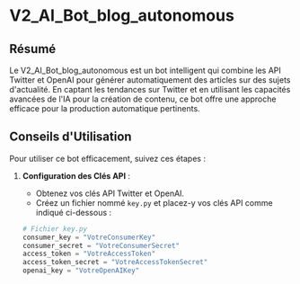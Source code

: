 # V2_AI_Bot_blog_autonomous

## Résumé

Le V2_AI_Bot_blog_autonomous est un bot intelligent qui combine les API Twitter et OpenAI pour générer automatiquement des articles sur des sujets d'actualité. En captant les tendances sur Twitter et en utilisant les capacités avancées de l'IA pour la création de contenu, ce bot offre une approche efficace pour la production automatique pertinents.

## Conseils d'Utilisation

Pour utiliser ce bot efficacement, suivez ces étapes :

1. **Configuration des Clés API** :
   - Obtenez vos clés API Twitter et OpenAI.
   - Créez un fichier nommé `key.py` et placez-y vos clés API comme indiqué ci-dessous :


   ```python
   # Fichier key.py
   consumer_key = "VotreConsumerKey"
   consumer_secret = "VotreConsumerSecret"
   access_token = "VotreAccessToken"
   access_token_secret = "VotreAccessTokenSecret"
   openai_key = "VotreOpenAIKey"
